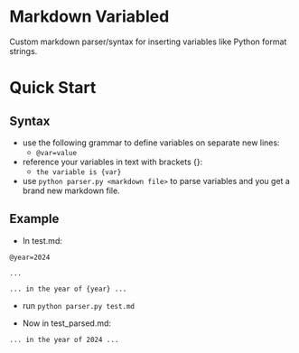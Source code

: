 # Markdown Variabled
Custom markdown parser/syntax for inserting variables like Python format strings. 

# Quick Start
## Syntax
 - use the following grammar to define variables on separate new lines:
      - `@var=value`
 - reference your variables in text with brackets {}:
     - `the variable is {var}`
 - use `python parser.py <markdown file>` to parse variables and you get a brand new markdown file.

## Example
 - In test.md: 
```
@year=2024

...

... in the year of {year} ...
```
 - run `python parser.py test.md`

 - Now in test_parsed.md: 
```
... in the year of 2024 ...
```

